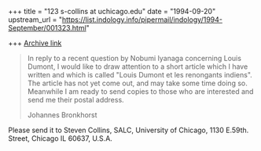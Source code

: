 +++
title = "123 s-collins at uchicago.edu"
date = "1994-09-20"
upstream_url = "https://list.indology.info/pipermail/indology/1994-September/001323.html"

+++
[Archive link](https://list.indology.info/pipermail/indology/1994-September/001323.html)

>In reply to a recent question by Nobumi Iyanaga concerning Louis Dumont, I
>would like to draw attention to a short article which I have written and
>which is called "Louis Dumont et les renongants indiens". The article has
>not yet come out, and may take some time doing so. Meanwhile I am ready to
>send copies to those who are interested and send me their postal address.
>
>Johannes Bronkhorst
>
> 


Please send it to Steven Collins, SALC, University of Chicago, 1130 E.59th.
Street, Chicago IL 60637, U.S.A.






